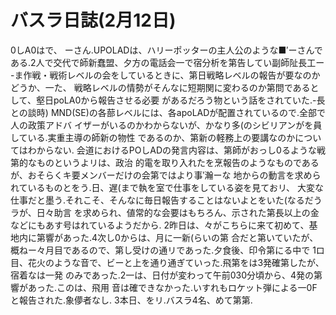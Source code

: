 # バスラ日誌(2月12日)

0しA0はで、
ーさん.UPOLADは、ハリーポッターの主人公のような■′ーさんで
ある.2人で交代で師新蠢盟、夕方の電話会一で宿分析を第告してい副師阯長工ー
-ま作戦・戦術レベルの会をしているときに、第日戦略レベルの報告が要なのかどうか、一た、
戦略レベルの情勢がそんなに短期関に変わるのか第問であるとして、壑日poLA0から報告させる必要
があるだろう物という話をされていた.-長との談時)
MND(SE)の各蔀レベルには、各apoLADが配置されているので.全部で人の政策アドバ
イザーがいるのかわからないが、かなり多(のシビリアンがを員している.実重主導の師新の物性
であるのか、第新の軽務上の要講なのかについてはわからない.
会道におけるPOしADの発言内容は、第師がおっし0るような戦第的なものというよリは、政治
的電を取り入れたを烹報告のようなものであるが、おそらくキ要メンバーだけの会第ではより事′瀚ーな
地からの動言を求められているものとをう.日、遅(まで執を室で仕事をしている姿を見ておリ、
大変な仕事だと墨う.それこそ、そんなに毎日報告することはないよとをいた(なるだうラが、日々助言
を求められ、値常的な会要はもちろん、示された第長以上の金などにもあす号はれているようだから.
2昨日は、々がこちらに来て初めて、基地内に第響があった.4次し0からは、月に一新(らいの第
合だと第いていたが、概ねー々月目であるので、第し受けの通リであった.夕食後、印令第にる中で
1ロ目、花火のような音で、ビーと上を通り通ぎていった.飛第をは3発確第したが、宿着なは一発
のみであった.2一は、日付が変わって午前030分頃から、4発の第響があった.このは、飛用
音は確できなかった.いすれもロケット弾による一0Fと報告された.象儚者なし.
3本日、をリ.バスラ4名、めて第第.
